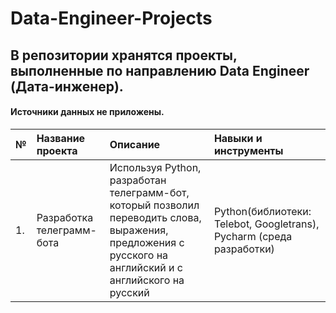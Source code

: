 # Data-Engineer-Projects

## В репозитории хранятся проекты, выполненные по направлению Data Engineer (Дата-инженер).
#### Источники данных не приложены.

|   № |    Название проекта  | Описание |  Навыки и инструменты |
|:----|:---------------------|:---------|:----------------------|
|   1.  |     Разработка телеграмм-бота                 |    Используя Python, разработан телеграмм-бот, который позволил переводить слова, выражения, предложения с русского на английский и с английского на русский      |   Python(библиотеки: Telebot, Googletrans), Pycharm (среда разработки)                    |

